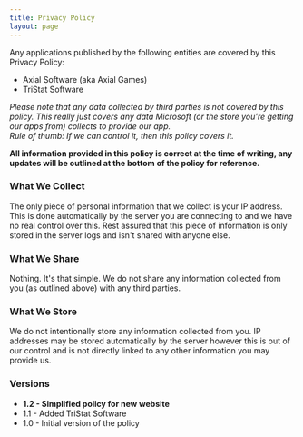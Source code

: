 ```yaml
---
title: Privacy Policy
layout: page
---
```

Any applications published by the following entities are covered by this Privacy Policy:

* Axial Software (aka Axial Games)
* TriStat Software

*Please note that any data collected by third parties is not covered by this policy. This really just covers any data Microsoft (or the store you're getting our apps from) collects to provide our app.  
Rule of thumb: If we can control it, then this policy covers it.*

**All information provided in this policy is correct at the time of writing, any updates will be outlined at the bottom of the policy for reference.**

### What We Collect
The only piece of personal information that we collect is your IP address. This is done automatically by the server you are connecting to and we have no real control over this. Rest assured that this piece of information is only stored in the server logs and isn't shared with anyone else.

### What We Share
Nothing. It's that simple. We do not share any information collected from you (as outlined above) with any third parties.

### What We Store
We do not intentionally store any information collected from you. IP addresses may be stored automatically by the server however this is out of our control and is not directly linked to any other information you may provide us.

### Versions
* **1.2 - Simplified policy for new website**
* 1.1 - Added TriStat Software
* 1.0 - Initial version of the policy